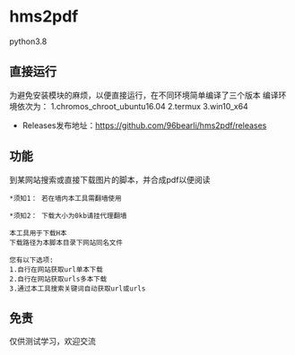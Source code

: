 # hms2pdf
python3.8

## 直接运行
为避免安装模块的麻烦，以便直接运行，在不同环境简单编译了三个版本
编译环境依次为：
1.chromos_chroot_ubuntu16.04
2.termux
3.win10_x64
* Releases发布地址：https://github.com/96bearli/hms2pdf/releases

## 功能
到某网站搜索或直接下载图片的脚本，并合成pdf以便阅读
~~~
*须知1： 若在墙内本工具需翻墙使用

*须知2： 下载大小为0kb请挂代理翻墙

本工具用于下载H本
下载路径为本脚本目录下网站同名文件

您有以下选项:
1.自行在网站获取url单本下载
2.自行在网站获取urls多本下载
3.通过本工具搜索关键词自动获取url或urls
~~~
## 免责
仅供测试学习，欢迎交流

